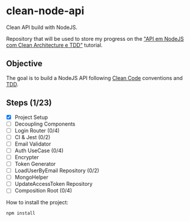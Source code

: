 # clean-node-api
Clean API build with NodeJS.

Repository that will be used to store my progress on the ["API em NodeJS com Clean Architecture e TDD"](https://www.youtube.com/watch?v=vV1wQ6GFH0A&list=PL9aKtVrF05DyEwK5kdvzrYXFdpZfj1dsG) tutorial.

## Objective
The goal is to build a NodeJS API following [Clean Code](https://github.com/ryanmcdermott/clean-code-javascript) conventions and [TDD](https://en.wikipedia.org/wiki/Test-driven_development).

## Steps (1/23)
 - [X] Project Setup
 - [ ] Decoupling Components
 - [ ] Login Router (0/4)
 - [ ] CI & Jest (0/2)
 - [ ] Email Validator
 - [ ] Auth UseCase (0/4)
 - [ ] Encrypter
 - [ ] Token Generator
 - [ ] LoadUserByEmail Repository (0/2)
 - [ ] MongoHelper
 - [ ] UpdateAccessToken Repository
 - [ ] Composition Root (0/4)

How to install the project:
```
npm install
```
